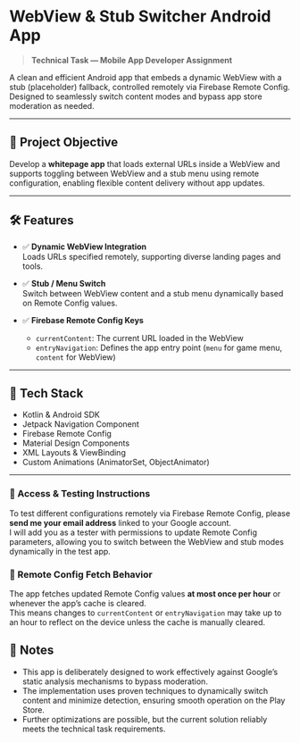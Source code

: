 # WebView & Stub Switcher Android App

> **Technical Task — Mobile App Developer Assignment**

A clean and efficient Android app that embeds a dynamic WebView with a stub (placeholder) fallback, controlled remotely via Firebase Remote Config. Designed to seamlessly switch content modes and bypass app store moderation as needed.

---

## 🎯 Project Objective

Develop a **whitepage app** that loads external URLs inside a WebView and supports toggling between WebView and a stub menu using remote configuration, enabling flexible content delivery without app updates.

---

## 🛠️ Features

- ✅ **Dynamic WebView Integration**  
  Loads URLs specified remotely, supporting diverse landing pages and tools.

- ✅ **Stub / Menu Switch**  
  Switch between WebView content and a stub menu dynamically based on Remote Config values.

- ✅ **Firebase Remote Config Keys**  
  - `currentContent`: The current URL loaded in the WebView  
  - `entryNavigation`: Defines the app entry point (`menu` for game menu, `content` for WebView)

---

## 🔧 Tech Stack

- Kotlin & Android SDK  
- Jetpack Navigation Component  
- Firebase Remote Config  
- Material Design Components  
- XML Layouts & ViewBinding  
- Custom Animations (AnimatorSet, ObjectAnimator)

---

### 🔑 Access & Testing Instructions

To test different configurations remotely via Firebase Remote Config, please **send me your email address** linked to your Google account.  
I will add you as a tester with permissions to update Remote Config parameters, allowing you to switch between the WebView and stub modes dynamically in the test app.

### 🔄 Remote Config Fetch Behavior

The app fetches updated Remote Config values **at most once per hour** or whenever the app’s cache is cleared.  
This means changes to `currentContent` or `entryNavigation` may take up to an hour to reflect on the device unless the cache is manually cleared.

## 📝 Notes

- This app is deliberately designed to work effectively against Google’s static analysis mechanisms to bypass moderation.
- The implementation uses proven techniques to dynamically switch content and minimize detection, ensuring smooth operation on the Play Store.
- Further optimizations are possible, but the current solution reliably meets the technical task requirements.
